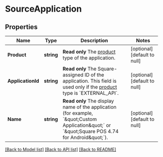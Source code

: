 # SourceApplication

## Properties
Name | Type | Description | Notes
------------ | ------------- | ------------- | -------------
**Product** | **string** | __Read only__ The [product](https://developer.squareup.com/reference/square_2024-01-18/enums/Product) type of the application. | [optional] [default to null]
**ApplicationId** | **string** | __Read only__ The Square-assigned ID of the application. This field is used only if the [product](https://developer.squareup.com/reference/square_2024-01-18/enums/Product) type is &#x60;EXTERNAL_API&#x60;. | [optional] [default to null]
**Name** | **string** | __Read only__ The display name of the application (for example, &#x60;\&quot;Custom Application\&quot;&#x60; or &#x60;\&quot;Square POS 4.74 for Android\&quot;&#x60;). | [optional] [default to null]

[[Back to Model list]](../README.md#documentation-for-models) [[Back to API list]](../README.md#documentation-for-api-endpoints) [[Back to README]](../README.md)

